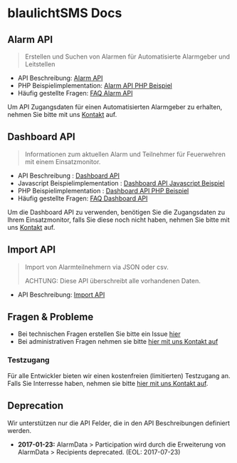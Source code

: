 # blaulichtSMS Docs


## Alarm API

> Erstellen und Suchen von Alarmen für Automatisierte Alarmgeber und Leitstellen


* API Beschreibung: [Alarm API](./alarm_api_v1.md)
* PHP Beispielimplementation: [Alarm API PHP Beispiel](./examples/alarm-api/php/alarm-api-example.php)
* Häufig gestellte Fragen: [FAQ Alarm API](https://github.com/blaulichtSMS/docs/issues?q=label:alarm-api%20label:question)


Um API Zugangsdaten für einen Automatisierten Alarmgeber zu erhalten, nehmen Sie bitte mit uns [Kontakt](https://start2.blaulichtsms.net/de/contact) auf.

 
## Dashboard API

> Informationen zum aktuellen Alarm und Teilnehmer für Feuerwehren mit einem Einsatzmonitor.


* API Beschreibung : [Dashboard API](./dashboard_api_v1.md) 
* Javascript Beispielimplementation : [Dashboard API Javascript Beispiel](examples/dashboard-api/javascript/dashboard-api-example.html) 
* PHP Beispielimplementation : [Dashboard API PHP Beispiel](./examples/dashboard-api/php/) 
* Häufig gestellte Fragen: [FAQ Dashboard API](https://github.com/blaulichtSMS/docs/issues?q=label:dashboard-api%20label:question) 


Um die Dashboard API zu verwenden, benötigen Sie die Zugangsdaten zu Ihrem Einsatzmonitor, falls Sie diese noch nicht haben, nehmen Sie bitte mit uns [Kontakt](https://start2.blaulichtsms.net/de/contact) auf.


## Import API

> Import von Alarmteilnehmern via JSON oder csv.
> 
> ACHTUNG: Diese API überschreibt alle vorhandenen Daten.

* API Beschreibung: [Import API](./import_api_v1.md)


## Fragen & Probleme


* Bei technischen Fragen erstellen Sie bitte ein Issue [hier](https://github.com/blaulichtSMS/docs/issues/new)
* Bei administrativen Fragen nehmen sie bitte [hier mit uns Kontakt auf](https://start2.blaulichtsms.net/de/contact)


### Testzugang


Für alle Entwickler bieten wir einen kostenfreien (limitierten) Testzugang an. Falls Sie Interresse haben, nehmen sie
 bitte [hier mit uns Kontakt auf](https://start2.blaulichtsms.net/de/contact). 

## Deprecation


Wir unterstützen nur die API Felder, die in den API Beschreibungen definiert werden.

* **2017-01-23:** AlarmData > Participation wird durch die Erweiterung von AlarmData > Recipients deprecated. (EOL: 2017-07-23) 



